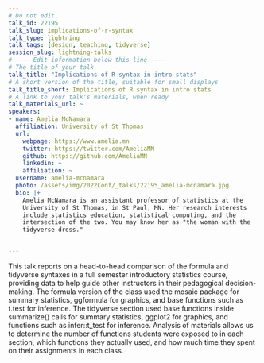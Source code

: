```yaml
---
# Do not edit
talk_id: 22195
talk_slug: implications-of-r-syntax
talk_type: lightning
talk_tags: [design, teaching, tidyverse]
session_slug: lightning-talks
# ---- Edit information below this line ----
# The title of your talk
talk_title: "Implications of R syntax in intro stats"
# A short version of the title, suitable for small displays
talk_title_short: Implications of R syntax in intro stats
# A link to your talk's materials, when ready
talk_materials_url: ~
speakers:
- name: Amelia McNamara
  affiliation: University of St Thomas
  url:
    webpage: https://www.amelia.mn
    twitter: https://twitter.com/AmeliaMN
    github: https://github.com/AmeliaMN
    linkedin: ~
    affiliation: ~
  username: amelia-mcnamara
  photo: /assets/img/2022Conf/_talks/22195_amelia-mcnamara.jpg
  bio: |+
    Amelia McNamara is an assistant professor of statistics at the
    University of St Thomas, in St Paul, MN. Her research interests
    include statistics education, statistical computing, and the
    intersection of the two. You may know her as "the woman with the
    tidyverse dress."


---
```


<!-- ABSTRACT ----
Please write abstract below. You may use simple markdown (links, code style, bold, italics)
-->

This talk reports on a head-to-head comparison of the formula and tidyverse
syntaxes in a full semester introductory statistics course, providing data to
help guide other instructors in their pedagogical decision-making. The formula
version of the class used the mosaic package for summary statistics, ggformula
for graphics, and base functions such as t.test for inference. The tidyverse
section used base functions inside summarize() calls for summary statistics,
ggplot2 for graphics, and functions such as infer::t_test for inference.
Analysis of materials allows us to determine the number of functions students
were exposed to in each section, which functions they actually used, and how
much time they spent on their assignments in each class.
